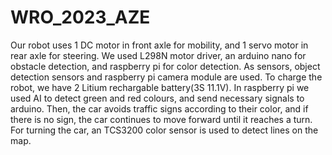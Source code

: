 # WRO_2023_AZE

Our robot uses 1 DC motor in front axle for mobility, and 1 servo motor in rear axle for steering. We used L298N motor driver, an arduino nano for obstacle detection, and raspberry pi for color detection. As sensors, object detection sensors and raspberry pi camera module are used. To charge the robot, we have 2 Litium rechargable battery(3S 11.1V).
In raspberry pi we used AI to detect green and red colours, and send necessary signals to arduino. Then, the car avoids traffic signs according to their color, and if there is no sign, the car continues to move forward until it reaches a turn. For turning the car, an TCS3200 color sensor is used to detect lines on the map.
